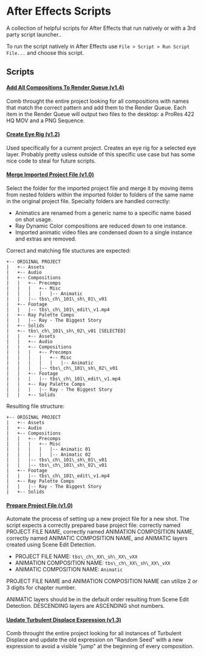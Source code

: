 # After Effects Scripts

A collection of helpful scripts for After Effects that run natively or with a 3rd party script launcher..

To run the script natively in After Effects use `File > Script > Run Script File...` and choose this script.

## Scripts

#### [Add All Compositions To Render Queue (v1.4)](/scripts/Add%20All%20Compositions%20To%20Render%20Queue.jsx)

Comb throught the entire project looking for all compositions with names that match
the correct pattern and add them to the Render Queue. Each item in the Render Queue will output
two files to the desktop: a ProRes 422 HQ MOV and a PNG Sequence.

#### [Create Eye Rig (v1.2)](/scripts/Create%20Eye%20Rig.jsx)

Used specifically for a current project. Creates an eye rig for a selected eye
layer. Probably pretty usless outside of this specific use case but has some nice code to
steal for future scripts.

#### [Merge Imported Project File (v1.0)](/scripts/Merge%20Imported%20Project%20File.jsx)

Select the folder for the imported project file and merge it by moving items from
nested folders within the imported folder to folders of the same name in the original project
file. Specialty folders are handled correctly:

- Animatics are renamed from a generic name to a specific name based on shot usage.
- Ray Dynamic Color compositions are reduced down to one instance.
- Imported animatic video files are condensed down to a single instance and extras are removed.

Correct and matching file stuctures are expected:

```
+-- ORIGINAL PROJECT
|   +-- Assets
|   +-- Audio
|   +-- Compositions
|   |   +-- Precomps
|   |   |   +-- Misc
|   |   |   |   |-- Animatic
|   |   |-- tbs\_ch\_101\_sh\_01\_v01
|   +-- Footage
|   |   |-- tbs\_ch\_101\_edit\_v1.mp4
|   +-- Ray Palette Comps
|   |   |-- Ray - The Biggest Story
|   +-- Solids
|   +-- tbs\_ch\_101\_sh\_02\_v01 [SELECTED]
|   |   +-- Assets
|   |   +-- Audio
|   |   +-- Compositions
|   |   |   +-- Precomps
|   |   |   |   +-- Misc
|   |   |   |   |   |-- Animatic
|   |   |   |-- tbs\_ch\_101\_sh\_02\_v01
|   |   +-- Footage
|   |   |   |-- tbs\_ch\_101\_edit\_v1.mp4
|   |   +-- Ray Palette Comps
|   |   |   |-- Ray - The Biggest Story
|   |   +-- Solids
```

Resulting file structure:

```
+-- ORIGINAL PROJECT
|   +-- Assets
|   +-- Audio
|   +-- Compositions
|   |   +-- Precomps
|   |   |   +-- Misc
|   |   |   |   |-- Animatic 01
|   |   |   |   |-- Animatic 02
|   |   |-- tbs\_ch\_101\_sh\_01\_v01
|   |   |-- tbs\_ch\_101\_sh\_02\_v01
|   +-- Footage
|   |   |-- tbs\_ch\_101\_edit\_v1.mp4
|   +-- Ray Palette Comps
|   |   |-- Ray - The Biggest Story
|   +-- Solids
```

#### [Prepare Project File (v1.0)](/scripts/Prepare%20Project%20File.jsx)

Automate the process of setting up a new project file for a new shot. The script
expects a correctly prepared base project file: correctly named PROJECT FILE NAME, correctly
named ANIMATION COMPOSITION NAME, correctly named ANIMATIC COMPOSITION NAME, and ANIMATIC layers
created using Scene Edit Detection.

- PROJECT FILE NAME:          `tbs\_ch\_XX\_sh\_XX\_vXX`
- ANIMATION COMPOSITION NAME: `tbs\_ch\_XX\_sh\_XX\_vXX`
- ANIMATIC COMPOSITION NAME:  `Animatic`

PROJECT FILE NAME and ANIMATION COMPOSITION NAME can utilize 2 or 3 digits for chapter number.

ANIMATIC layers should be in the default order resulting from Scene Edit Detection. DESCENDING
layers are ASCENDING shot numbers.

#### [Update Turbulent Displace Expression (v1.3)](/scripts/Update%20Turbulent%20Displace%20Expression.jsx)

Comb throught the entire project looking for all instances of Turbulent Displace and
update the old expression on "Random Seed" with a new expression to avoid a visible "jump" at the
beginning of every composition.

